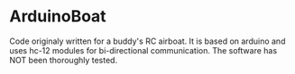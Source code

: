 # ArduinoBoat

Code originaly written for a buddy's RC airboat. It is based on arduino and uses hc-12 modules for bi-directional communication. The software has NOT been thoroughly tested.
